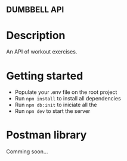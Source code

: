 ## DUMBBELL API

# Description
An API of workout exercises.

# Getting started
- Populate your .env file on the root project
- Run `npm install` to install all dependencies
- Run `npm db:init` to iniciate all the 
- Run `npm dev` to start the server


# Postman library
Comming soon...